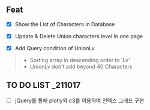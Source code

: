 ## Feat

- [x] Show the List of Characters in Database <br>

- [x] Update & Delete Union characters level in one page <br>

- [x] Add Query condition of UnionLv
> - Sorting array in descending order to 'Lv' <br>
> - UnionLv don't add beyond 40 Characters

## TO DO LIST _211017

- [ ] jQuery를 통해 plotly와 c3를 이용하여 인덱스 그래프 구현 <br>